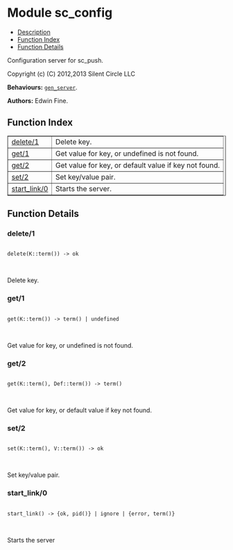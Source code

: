 

# Module sc_config #
* [Description](#description)
* [Function Index](#index)
* [Function Details](#functions)

Configuration server for sc_push.

Copyright (c) (C) 2012,2013 Silent Circle LLC

__Behaviours:__ [`gen_server`](gen_server.md).

__Authors:__ Edwin Fine.

<a name="index"></a>

## Function Index ##


<table width="100%" border="1" cellspacing="0" cellpadding="2" summary="function index"><tr><td valign="top"><a href="#delete-1">delete/1</a></td><td>Delete key.</td></tr><tr><td valign="top"><a href="#get-1">get/1</a></td><td>Get value for key, or undefined is not found.</td></tr><tr><td valign="top"><a href="#get-2">get/2</a></td><td>Get value for key, or default value if key not found.</td></tr><tr><td valign="top"><a href="#set-2">set/2</a></td><td>Set key/value pair.</td></tr><tr><td valign="top"><a href="#start_link-0">start_link/0</a></td><td>
Starts the server.</td></tr></table>


<a name="functions"></a>

## Function Details ##

<a name="delete-1"></a>

### delete/1 ###

<pre><code>
delete(K::term()) -&gt; ok
</code></pre>
<br />

Delete key.

<a name="get-1"></a>

### get/1 ###

<pre><code>
get(K::term()) -&gt; term() | undefined
</code></pre>
<br />

Get value for key, or undefined is not found.

<a name="get-2"></a>

### get/2 ###

<pre><code>
get(K::term(), Def::term()) -&gt; term()
</code></pre>
<br />

Get value for key, or default value if key not found.

<a name="set-2"></a>

### set/2 ###

<pre><code>
set(K::term(), V::term()) -&gt; ok
</code></pre>
<br />

Set key/value pair.

<a name="start_link-0"></a>

### start_link/0 ###

<pre><code>
start_link() -&gt; {ok, pid()} | ignore | {error, term()}
</code></pre>
<br />

Starts the server

